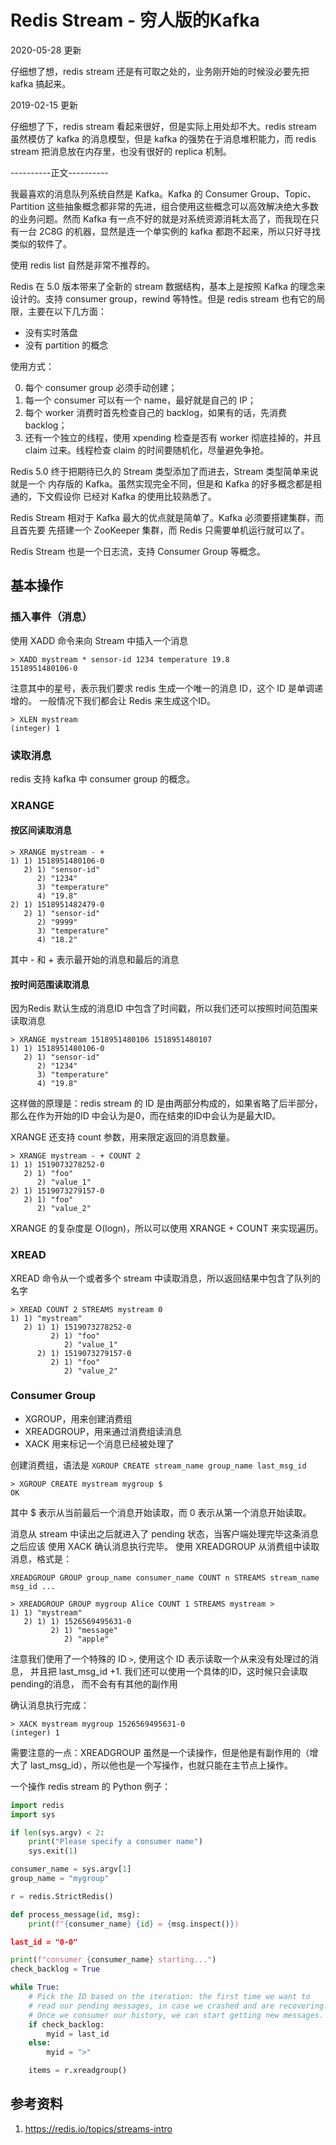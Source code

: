 # Redis Stream - 穷人版的Kafka


<!--
ID: 2dfc6012-6afb-4399-a32c-a0ff9a141f81
Status: draft
Date: 2018-07-15T04:57:00
Modified: 2020-05-16T11:18:37
wp_id: 608
-->


2020-05-28 更新

仔细想了想，redis stream 还是有可取之处的，业务刚开始的时候没必要先把 kafka 搞起来。

2019-02-15 更新

仔细想了下，redis stream 看起来很好，但是实际上用处却不大。redis stream 虽然模仿了 kafka 的消息模型，但是 kafka 的强势在于消息堆积能力，而 redis stream 把消息放在内存里，也没有很好的 replica 机制。

----------正文----------

我最喜欢的消息队列系统自然是 Kafka。Kafka 的 Consumer Group、Topic、Partition 这些抽象概念都非常的先进，组合使用这些概念可以高效解决绝大多数的业务问题。然而 Kafka 有一点不好的就是对系统资源消耗太高了，而我现在只有一台 2C8G 的机器，显然是连一个单实例的 kafka 都跑不起来，所以只好寻找类似的软件了。

使用 redis list 自然是非常不推荐的。

Redis 在 5.0 版本带来了全新的 stream 数据结构，基本上是按照 Kafka 的理念来设计的。支持 consumer group，rewind 等特性。但是 redis stream 也有它的局限，主要在以下几方面：

- 没有实时落盘
- 没有 partition 的概念

使用方式：

0. 每个 consumer group 必须手动创建；
1. 每一个 consumer 可以有一个 name，最好就是自己的 IP；
2. 每个 worker 消费时首先检查自己的 backlog，如果有的话，先消费 backlog；
3. 还有一个独立的线程，使用 xpending 检查是否有 worker 彻底挂掉的，并且 claim 过来。线程检查 claim 的时间要随机化，尽量避免争抢。


Redis 5.0 终于把期待已久的 Stream 类型添加了而进去，Stream 类型简单来说就是一个
内存版的 Kafka。虽然实现完全不同，但是和 Kafka 的好多概念都是相通的，下文假设你
已经对 Kafka 的使用比较熟悉了。

Redis Stream 相对于 Kafka 最大的优点就是简单了。Kafka 必须要搭建集群，而且首先要
先搭建一个 ZooKeeper 集群，而 Redis 只需要单机运行就可以了。

Redis Stream 也是一个日志流，支持 Consumer Group 等概念。

## 基本操作

### 插入事件（消息）

使用 XADD 命令来向 Stream  中插入一个消息

```
> XADD mystream * sensor-id 1234 temperature 19.8
1518951480106-0
```

注意其中的星号，表示我们要求 redis 生成一个唯一的消息 ID，这个 ID 是单调递增的。
一般情况下我们都会让 Redis 来生成这个ID。

```
> XLEN mystream
(integer) 1
```

### 读取消息

redis 支持 kafka 中 consumer group 的概念。

### XRANGE

#### 按区间读取消息

```
> XRANGE mystream - +
1) 1) 1518951480106-0
   2) 1) "sensor-id"
      2) "1234"
      3) "temperature"
      4) "19.8"
2) 1) 1518951482479-0
   2) 1) "sensor-id"
      2) "9999"
      3) "temperature"
      4) "18.2"
```

其中 - 和 + 表示最开始的消息和最后的消息

#### 按时间范围读取消息

因为Redis 默认生成的消息ID 中包含了时间戳，所以我们还可以按照时间范围来读取消息

```
> XRANGE mystream 1518951480106 1518951480107
1) 1) 1518951480106-0
   2) 1) "sensor-id"
      2) "1234"
      3) "temperature"
      4) "19.8"
```

这样做的原理是：redis stream 的 ID 是由两部分构成的，如果省略了后半部分，那么在作为开始的ID
中会认为是0，而在结束的ID中会认为是最大ID。

XRANGE 还支持 count 参数，用来限定返回的消息数量。

```
> XRANGE mystream - + COUNT 2
1) 1) 1519073278252-0
   2) 1) "foo"
      2) "value_1"
2) 1) 1519073279157-0
   2) 1) "foo"
      2) "value_2"
```

XRANGE 的复杂度是 O(logn)，所以可以使用 XRANGE + COUNT 来实现遍历。

### XREAD

XREAD 命令从一个或者多个 stream 中读取消息，所以返回结果中包含了队列的名字
```
> XREAD COUNT 2 STREAMS mystream 0
1) 1) "mystream"
   2) 1) 1) 1519073278252-0
         2) 1) "foo"
            2) "value_1"
      2) 1) 1519073279157-0
         2) 1) "foo"
            2) "value_2"
```

### Consumer Group

- XGROUP，用来创建消费组
- XREADGROUP，用来通过消费组读消息
- XACK 用来标记一个消息已经被处理了

创建消费组，语法是 `XGROUP CREATE stream_name group_name last_msg_id`

```
> XGROUP CREATE mystream mygroup $
OK
```

其中 $ 表示从当前最后一个消息开始读取，而 0 表示从第一个消息开始读取。

消息从 stream 中读出之后就进入了 pending 状态，当客户端处理完毕这条消息之后应该
使用 XACK 确认消息执行完毕。
使用 XREADGROUP 从消费组中读取消息，格式是：

```
XREADGROUP GROUP group_name consumer_name COUNT n STREAMS stream_name msg_id ...
```

```
> XREADGROUP GROUP mygroup Alice COUNT 1 STREAMS mystream >
1) 1) "mystream"
   2) 1) 1) 1526569495631-0
         2) 1) "message"
            2) "apple"
```

注意我们使用了一个特殊的 ID `>`, 使用这个 ID 表示读取一个从来没有处理过的消息，
并且把 last_msg_id +1. 我们还可以使用一个具体的ID，这时候只会读取pending的消息，
而不会有有其他的副作用


确认消息执行完成：

```
> XACK mystream mygroup 1526569495631-0
(integer) 1
```

需要注意的一点：XREADGROUP 虽然是一个读操作，但是他是有副作用的（增大了
last_msg_id），所以他也是一个写操作，也就只能在主节点上操作。

一个操作 redis stream 的 Python 例子：

```py
import redis
import sys

if len(sys.argv) < 2:
    print("Please specify a consumer name")
    sys.exit(1)

consumer_name = sys.argv[1]
group_name = "mygroup"

r = redis.StrictRedis()

def process_message(id, msg):
    print(f"{consumer_name} {id} = {msg.inspect()})

last_id = "0-0"

print(f"consumer {consumer_name} starting...")
check_backlog = True

while True:
    # Pick the ID based on the iteration: the first time we want to
    # read our pending messages, in case we crashed and are recovering.
    # Once we consumer our history, we can start getting new messages.
    if check_backlog:
        myid = last_id
    else:
        myid = ">"

    items = r.xreadgroup()

```

## 参考资料

1. https://redis.io/topics/streams-intro